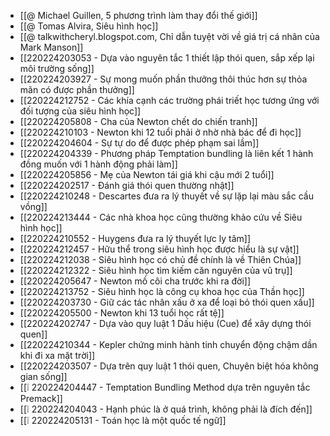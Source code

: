 - [[@ Michael Guillen, 5 phương trình làm thay đổi thế giới]]
- [[@ Tomas Alvira, Siêu hình học]]
- [[@ talkwithcheryl.blogspot.com, Chỉ dẫn tuyệt vời về giá trị cá nhân của Mark Manson]]
- [[220224203053 - Dựa vào nguyên tắc 1 thiết lập thói quen, sắp xếp lại môi trường sống]]
- [[220224203927 - Sự mong muốn phần thưởng thôi thúc hơn sự thỏa mãn có được phần thưởng]]
- [[220224212752 - Các khía cạnh các trường phái triết học tương ứng với đối tượng của siêu hình học]]
- [[220224205808 - Cha của Newton chết do chiến tranh]]
- [[220224210103 - Newton khi 12 tuổi phải ở nhờ nhà bác để đi học]]
- [[220224204604 - Sự tự do để được phép phạm sai lầm]]
- [[220224204339 - Phương pháp Temptation bundling là liên kết 1 hành đồng muốn với 1 hành động phải làm]]
- [[220224205856 - Mẹ của Newton tái giá khi cậu mới 2 tuổi]]
- [[220224202517 - Đánh giá thói quen thường nhật]]
- [[220224210248 - Descartes đưa ra lý thuyết về sự lặp lại màu sắc cầu vồng]]
- [[220224213444 - Các nhà khoa học cũng thường khảo cứu về Siêu hình học]]
- [[220224210552 - Huygens đưa ra lý thuyết lực ly tâm]]
- [[220224212457 - Hữu thể trong siêu hình học được hiểu là sự vật]]
- [[220224212038 - Siêu hình học có chủ đề chính là về Thiên Chúa]]
- [[220224212322 - Siêu hình học tìm kiếm căn nguyên của vũ trụ]]
- [[220224205647 - Newton mồ côi cha trước khi ra đời]]
- [[220224213752 - Siêu hình học là công cụ khoa học của Thần học]]
- [[220224203730 - Giữ các tác nhân xấu ở xa để loại bỏ thói quen xấu]]
- [[220224205500 - Newton khi 13 tuổi học rất tệ]]
- [[220224202747 - Dựa vào quy luật 1 Dấu hiệu (Cue) để xây dựng thói quen]]
- [[220224210344 - Kepler chứng minh hành tinh chuyển động chậm dần khi đi xa mặt trời]]
- [[220224203507 - Dựa trên quy luật 1 thói quen, Chuyên biệt hóa không gian sống]]
- [[❕ 220224204447 - Temptation Bundling Method dựa trên nguyên tắc Premack]]
- [[❕ 220224204043 - Hạnh phúc là ở quá trình, không phải là đích đến]]
- [[❕ 220224205131 - Toán học là một quốc tế ngữ]]
